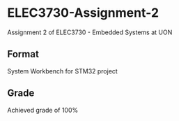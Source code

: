 # ELEC3730-Assignment-2
Assignment 2 of ELEC3730 - Embedded Systems at UON

## Format
System Workbench for STM32 project

## Grade
Achieved grade of 100%
